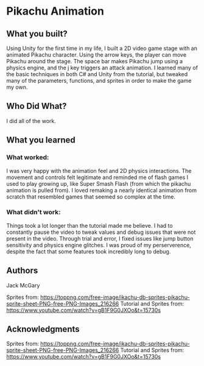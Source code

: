 # Pikachu Animation


## What you built? 

Using Unity for the first time in my life, I built a 2D video game stage with an animated Pikachu character. Using the arrow keys, the player can move Pikachu around the stage. The space bar makes Pikachu jump using a physics engine, and the j key triggers an attack animation. I learned many of the basic techniques in both C# and Unity from the tutorial, but tweaked many of the parameters, functions, and sprites in order to make the game my own.


## Who Did What?

I did all of the work.

## What you learned

### What worked:

I was very happy with the animation feel and 2D physics interactions. The movement and controls felt legitimate and reminded me of flash games I used to play growing up, like Super Smash Flash (from which the pikachu animation is pulled from). I loved remaking a nearly identical animation from scratch that resembled games that seemed so complex at the time. 

### What didn't work: 

Things took a lot longer than the tutorial made me believe. I had to constantly pause the video to tweak values and debug issues that were not present in the video. Through trial and error, I fixed issues like jump button sensitivity and physics engine glitches. I was proud of my perserverence, despite the fact that some features took incredibly long to debug. 

## Authors

Jack McGary

Sprites from: https://toppng.com/free-image/ikachu-db-sprites-pikachu-sprite-sheet-PNG-free-PNG-Images_216266
Tutorial and Sprites from: https://www.youtube.com/watch?v=gB1F9G0JXOo&t=15730s


## Acknowledgments

Sprites from: https://toppng.com/free-image/ikachu-db-sprites-pikachu-sprite-sheet-PNG-free-PNG-Images_216266
Tutorial and Sprites from: https://www.youtube.com/watch?v=gB1F9G0JXOo&t=15730s

